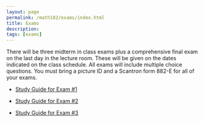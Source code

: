 ```yaml
---
layout: page
permalink: /math182/exams/index.html
title: Exams
description: 
tags: [exams]
---
```


There will be three midterm in class exams plus a comprehensive final exam on the last day in the lecture room. These will be given on the dates indicated on the class schedule. All exams will include multiple choice questions. You must bring a picture ID and a Scantron form 882-E for all of your exams.

* <a href="/assets/math182/math182_studyguide1.pdf"> Study Guide for Exam #1</a>

* <a href="/assets/math182/math182_studyguide2.pdf"> Study Guide for Exam #2</a>

* <a href="/assets/math182/math182_studyguide3.pdf"> Study Guide for Exam #3</a>



